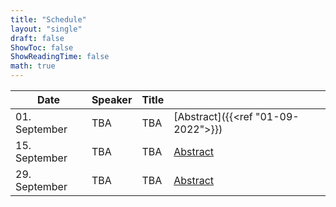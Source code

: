 ```yaml
---
title: "Schedule"
layout: "single"
draft: false
ShowToc: false
ShowReadingTime: false
math: true
---
```


|Date         |Speaker     |Title   |            |
|-------------|------------|--------|------------|
|01. September|TBA         |TBA     |[Abstract]({{<ref "01-09-2022">}})|
|15. September|TBA         |TBA     |[Abstract]()|
|29. September|TBA         |TBA     |[Abstract]()|

